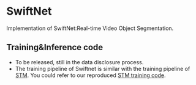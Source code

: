 # SwiftNet
Implementation of SwiftNet:Real-time Video Object Segmentation.

## Training&Inference code
 - To be released, still in the data disclosure process.
 - The training pipeline of Swiftnet is similar with the training pipeline of [STM](https://openaccess.thecvf.com/content_ICCV_2019/html/Oh_Video_Object_Segmentation_Using_Space-Time_Memory_Networks_ICCV_2019_paper.html). You could refer to our reproduced [STM training code](https://github.com/haochenheheda/Training-Code-of-STM).


